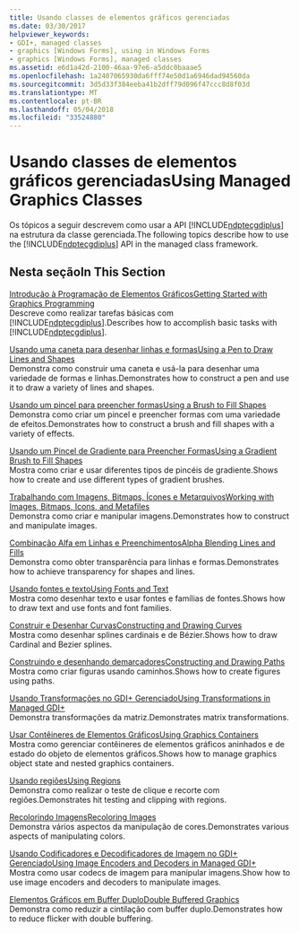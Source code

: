 ```yaml
---
title: Usando classes de elementos gráficos gerenciadas
ms.date: 03/30/2017
helpviewer_keywords:
- GDI+, managed classes
- graphics [Windows Forms], using in Windows Forms
- graphics [Windows Forms], managed classes
ms.assetid: e6d1a42d-2100-46aa-97e6-a5ddc0baaae5
ms.openlocfilehash: 1a2407065930da6fff74e50d1a6946dad94560da
ms.sourcegitcommit: 3d5d33f384eeba41b2dff79d096f47ccc8d8f03d
ms.translationtype: MT
ms.contentlocale: pt-BR
ms.lasthandoff: 05/04/2018
ms.locfileid: "33524880"
---
```

# <a name="using-managed-graphics-classes"></a><span data-ttu-id="d1dd6-102">Usando classes de elementos gráficos gerenciadas</span><span class="sxs-lookup"><span data-stu-id="d1dd6-102">Using Managed Graphics Classes</span></span>
<span data-ttu-id="d1dd6-103">Os tópicos a seguir descrevem como usar a API [!INCLUDE[ndptecgdiplus](../../../../includes/ndptecgdiplus-md.md)] na estrutura da classe gerenciada.</span><span class="sxs-lookup"><span data-stu-id="d1dd6-103">The following topics describe how to use the [!INCLUDE[ndptecgdiplus](../../../../includes/ndptecgdiplus-md.md)] API in the managed class framework.</span></span>  
  
## <a name="in-this-section"></a><span data-ttu-id="d1dd6-104">Nesta seção</span><span class="sxs-lookup"><span data-stu-id="d1dd6-104">In This Section</span></span>  
 [<span data-ttu-id="d1dd6-105">Introdução à Programação de Elementos Gráficos</span><span class="sxs-lookup"><span data-stu-id="d1dd6-105">Getting Started with Graphics Programming</span></span>](../../../../docs/framework/winforms/advanced/getting-started-with-graphics-programming.md)  
 <span data-ttu-id="d1dd6-106">Descreve como realizar tarefas básicas com [!INCLUDE[ndptecgdiplus](../../../../includes/ndptecgdiplus-md.md)].</span><span class="sxs-lookup"><span data-stu-id="d1dd6-106">Describes how to accomplish basic tasks with [!INCLUDE[ndptecgdiplus](../../../../includes/ndptecgdiplus-md.md)].</span></span>  
  
 [<span data-ttu-id="d1dd6-107">Usando uma caneta para desenhar linhas e formas</span><span class="sxs-lookup"><span data-stu-id="d1dd6-107">Using a Pen to Draw Lines and Shapes</span></span>](../../../../docs/framework/winforms/advanced/using-a-pen-to-draw-lines-and-shapes.md)  
 <span data-ttu-id="d1dd6-108">Demonstra como construir uma caneta e usá-la para desenhar uma variedade de formas e linhas.</span><span class="sxs-lookup"><span data-stu-id="d1dd6-108">Demonstrates how to construct a pen and use it to draw a variety of lines and shapes.</span></span>  
  
 [<span data-ttu-id="d1dd6-109">Usando um pincel para preencher formas</span><span class="sxs-lookup"><span data-stu-id="d1dd6-109">Using a Brush to Fill Shapes</span></span>](../../../../docs/framework/winforms/advanced/using-a-brush-to-fill-shapes.md)  
 <span data-ttu-id="d1dd6-110">Demonstra como criar um pincel e preencher formas com uma variedade de efeitos.</span><span class="sxs-lookup"><span data-stu-id="d1dd6-110">Demonstrates how to construct a brush and fill shapes with a variety of effects.</span></span>  
  
 [<span data-ttu-id="d1dd6-111">Usando um Pincel de Gradiente para Preencher Formas</span><span class="sxs-lookup"><span data-stu-id="d1dd6-111">Using a Gradient Brush to Fill Shapes</span></span>](../../../../docs/framework/winforms/advanced/using-a-gradient-brush-to-fill-shapes.md)  
 <span data-ttu-id="d1dd6-112">Mostra como criar e usar diferentes tipos de pincéis de gradiente.</span><span class="sxs-lookup"><span data-stu-id="d1dd6-112">Shows how to create and use different types of gradient brushes.</span></span>  
  
 [<span data-ttu-id="d1dd6-113">Trabalhando com Imagens, Bitmaps, Ícones e Metarquivos</span><span class="sxs-lookup"><span data-stu-id="d1dd6-113">Working with Images, Bitmaps, Icons, and Metafiles</span></span>](../../../../docs/framework/winforms/advanced/working-with-images-bitmaps-icons-and-metafiles.md)  
 <span data-ttu-id="d1dd6-114">Demonstra como criar e manipular imagens.</span><span class="sxs-lookup"><span data-stu-id="d1dd6-114">Demonstrates how to construct and manipulate images.</span></span>  
  
 [<span data-ttu-id="d1dd6-115">Combinação Alfa em Linhas e Preenchimentos</span><span class="sxs-lookup"><span data-stu-id="d1dd6-115">Alpha Blending Lines and Fills</span></span>](../../../../docs/framework/winforms/advanced/alpha-blending-lines-and-fills.md)  
 <span data-ttu-id="d1dd6-116">Demonstra como obter transparência para linhas e formas.</span><span class="sxs-lookup"><span data-stu-id="d1dd6-116">Demonstrates how to achieve transparency for shapes and lines.</span></span>  
  
 [<span data-ttu-id="d1dd6-117">Usando fontes e texto</span><span class="sxs-lookup"><span data-stu-id="d1dd6-117">Using Fonts and Text</span></span>](../../../../docs/framework/winforms/advanced/using-fonts-and-text.md)  
 <span data-ttu-id="d1dd6-118">Mostra como desenhar texto e usar fontes e famílias de fontes.</span><span class="sxs-lookup"><span data-stu-id="d1dd6-118">Shows how to draw text and use fonts and font families.</span></span>  
  
 [<span data-ttu-id="d1dd6-119">Construir e Desenhar Curvas</span><span class="sxs-lookup"><span data-stu-id="d1dd6-119">Constructing and Drawing Curves</span></span>](../../../../docs/framework/winforms/advanced/constructing-and-drawing-curves.md)  
 <span data-ttu-id="d1dd6-120">Mostra como desenhar splines cardinais e de Bézier.</span><span class="sxs-lookup"><span data-stu-id="d1dd6-120">Shows how to draw Cardinal and Bezier splines.</span></span>  
  
 [<span data-ttu-id="d1dd6-121">Construindo e desenhando demarcadores</span><span class="sxs-lookup"><span data-stu-id="d1dd6-121">Constructing and Drawing Paths</span></span>](../../../../docs/framework/winforms/advanced/constructing-and-drawing-paths.md)  
 <span data-ttu-id="d1dd6-122">Mostra como criar figuras usando caminhos.</span><span class="sxs-lookup"><span data-stu-id="d1dd6-122">Shows how to create figures using paths.</span></span>  
  
 [<span data-ttu-id="d1dd6-123">Usando Transformações no GDI+ Gerenciado</span><span class="sxs-lookup"><span data-stu-id="d1dd6-123">Using Transformations in Managed GDI+</span></span>](../../../../docs/framework/winforms/advanced/using-transformations-in-managed-gdi.md)  
 <span data-ttu-id="d1dd6-124">Demonstra transformações da matriz.</span><span class="sxs-lookup"><span data-stu-id="d1dd6-124">Demonstrates matrix transformations.</span></span>  
  
 [<span data-ttu-id="d1dd6-125">Usar Contêineres de Elementos Gráficos</span><span class="sxs-lookup"><span data-stu-id="d1dd6-125">Using Graphics Containers</span></span>](../../../../docs/framework/winforms/advanced/using-graphics-containers.md)  
 <span data-ttu-id="d1dd6-126">Mostra como gerenciar contêineres de elementos gráficos aninhados e de estado do objeto de elementos gráficos.</span><span class="sxs-lookup"><span data-stu-id="d1dd6-126">Shows how to manage graphics object state and nested graphics containers.</span></span>  
  
 [<span data-ttu-id="d1dd6-127">Usando regiões</span><span class="sxs-lookup"><span data-stu-id="d1dd6-127">Using Regions</span></span>](../../../../docs/framework/winforms/advanced/using-regions.md)  
 <span data-ttu-id="d1dd6-128">Demonstra como realizar o teste de clique e recorte com regiões.</span><span class="sxs-lookup"><span data-stu-id="d1dd6-128">Demonstrates hit testing and clipping with regions.</span></span>  
  
 [<span data-ttu-id="d1dd6-129">Recolorindo Imagens</span><span class="sxs-lookup"><span data-stu-id="d1dd6-129">Recoloring Images</span></span>](../../../../docs/framework/winforms/advanced/recoloring-images.md)  
 <span data-ttu-id="d1dd6-130">Demonstra vários aspectos da manipulação de cores.</span><span class="sxs-lookup"><span data-stu-id="d1dd6-130">Demonstrates various aspects of manipulating colors.</span></span>  
  
 [<span data-ttu-id="d1dd6-131">Usando Codificadores e Decodificadores de Imagem no GDI+ Gerenciado</span><span class="sxs-lookup"><span data-stu-id="d1dd6-131">Using Image Encoders and Decoders in Managed GDI+</span></span>](../../../../docs/framework/winforms/advanced/using-image-encoders-and-decoders-in-managed-gdi.md)  
 <span data-ttu-id="d1dd6-132">Mostra como usar codecs de imagem para manipular imagens.</span><span class="sxs-lookup"><span data-stu-id="d1dd6-132">Show how to use image encoders and decoders to manipulate images.</span></span>  
  
 [<span data-ttu-id="d1dd6-133">Elementos Gráficos em Buffer Duplo</span><span class="sxs-lookup"><span data-stu-id="d1dd6-133">Double Buffered Graphics</span></span>](../../../../docs/framework/winforms/advanced/double-buffered-graphics.md)  
 <span data-ttu-id="d1dd6-134">Demonstra como reduzir a cintilação com buffer duplo.</span><span class="sxs-lookup"><span data-stu-id="d1dd6-134">Demonstrates how to reduce flicker with double buffering.</span></span>
